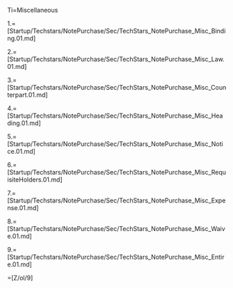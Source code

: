 Ti=Miscellaneous

1.=[Startup/Techstars/NotePurchase/Sec/TechStars_NotePurchase_Misc_Binding.01.md]

2.=[Startup/Techstars/NotePurchase/Sec/TechStars_NotePurchase_Misc_Law.01.md]

3.=[Startup/Techstars/NotePurchase/Sec/TechStars_NotePurchase_Misc_Counterpart.01.md]

4.=[Startup/Techstars/NotePurchase/Sec/TechStars_NotePurchase_Misc_Heading.01.md]

5.=[Startup/Techstars/NotePurchase/Sec/TechStars_NotePurchase_Misc_Notice.01.md]

6.=[Startup/Techstars/NotePurchase/Sec/TechStars_NotePurchase_Misc_RequisiteHolders.01.md]

7.=[Startup/Techstars/NotePurchase/Sec/TechStars_NotePurchase_Misc_Expense.01.md]

8.=[Startup/Techstars/NotePurchase/Sec/TechStars_NotePurchase_Misc_Waive.01.md]

9.=[Startup/Techstars/NotePurchase/Sec/TechStars_NotePurchase_Misc_Entire.01.md]

=[Z/ol/9]
